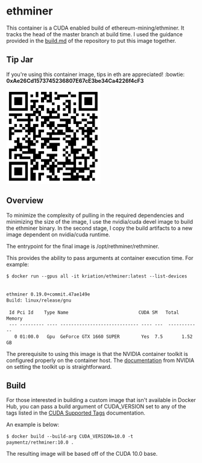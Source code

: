 # ethminer
This container is a CUDA enabled build of ethereum-mining/ethminer. It tracks the head of the
master branch at build time. I used the guidance provided in the
[build.md](https://github.com/ethereum-mining/ethminer/blob/master/docs/BUILD.md)
of the repository to put this image together.

## Tip Jar
If you're using this container image, tips in eth are appreciated! :bowtie:
**0xAe26Cd1573745236807E67cE3be34Ca4226f4cF3**

![eth address QR code](eth.png)

## Overview
To minimize the complexity of pulling in the required dependencies and
minimizing the size of the image, I use the
nvidia/cuda devel image to build the ethminer binary. In the second
stage, I copy the build artifacts to a new image dependent on
nvidia/cuda runtime.

The entrypoint for the final image is /opt/rethminer/rethminer.

This provides the ability to pass arguments at container execution time. For
example:

```
$ docker run --gpus all -it kriation/ethminer:latest --list-devices


ethminer 0.19.0+commit.47ae149e
Build: linux/release/gnu

 Id Pci Id    Type Name                          CUDA SM   Total Memory
 --- --------- ---- ----------------------------- ---- ---  ------------
   0 01:00.0   Gpu  GeForce GTX 1660 SUPER        Yes  7.5       1.52 GB
```

The prerequisite to using this image is that the NVIDIA container toolkit is
configured properly on the container host. The
[documentation](https://docs.nvidia.com/datacenter/cloud-native/container-toolkit/user-guide.html)
from NVIDIA on setting the toolkit up is straightforward.

## Build
For those interested in building a custom image that isn't available in Docker
Hub, you can pass a build argument of CUDA_VERSION set to any of the tags
listed in the [CUDA Supported Tags](https://gitlab.com/nvidia/container-images/cuda/blob/master/doc/supported-tags.md) documentation.

An example is below:

```
$ docker build --build-arg CUDA_VERSION=10.0 -t paymentz/rethminer:10.0 .
```

The resulting image will be based off of the CUDA 10.0 base.
